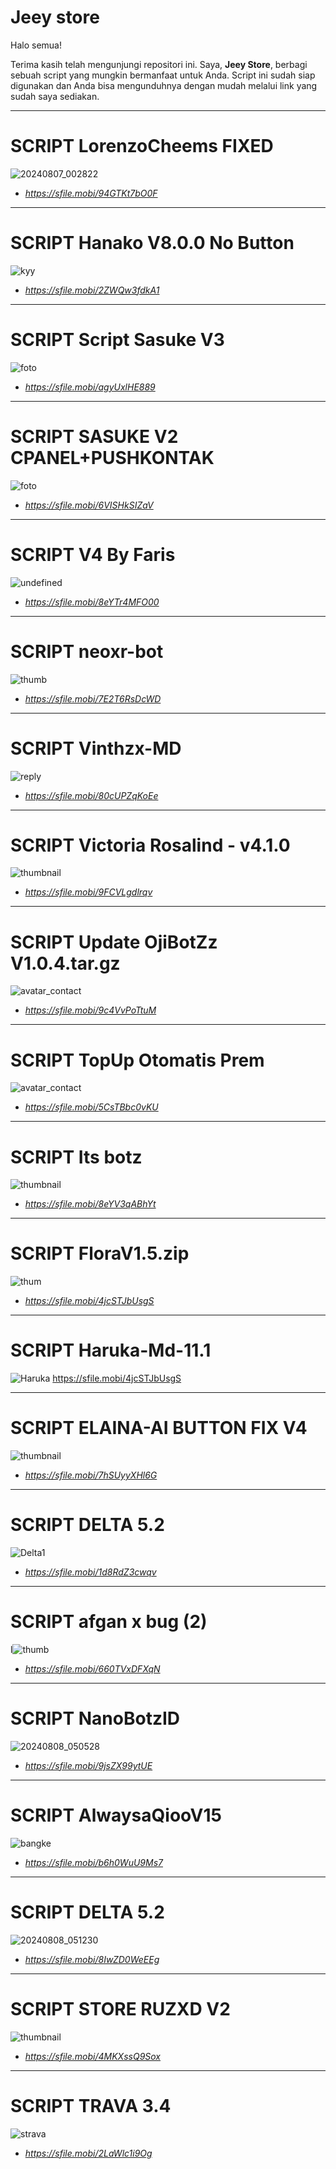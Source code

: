 # Jeey store

Halo semua!

Terima kasih telah mengunjungi repositori ini. Saya, **Jeey Store**, berbagi sebuah script yang mungkin bermanfaat untuk Anda. Script ini sudah siap digunakan dan Anda bisa mengunduhnya dengan mudah melalui link yang sudah saya sediakan.

------
# SCRIPT LorenzoCheems FIXED
![20240807_002822](https://github.com/user-attachments/assets/49549dfb-210f-4d22-ade0-431839370285)
* *https://sfile.mobi/94GTKt7bO0F*

------------
# SCRIPT Hanako V8.0.0 No Button
![kyy](https://github.com/user-attachments/assets/a315fd80-7d93-49ad-83e2-a2f9282c73d0)
* *https://sfile.mobi/2ZWQw3fdkA1*

-----
# SCRIPT Script Sasuke V3
![foto](https://github.com/user-attachments/assets/50c4083f-0ab9-4ea1-aa74-bbcb5d6b76fb)
* *https://sfile.mobi/agyUxlHE889*

-----
# SCRIPT SASUKE V2 CPANEL+PUSHKONTAK
![foto](https://github.com/user-attachments/assets/359e858b-fda9-45bc-af82-451637b628f4)
* *https://sfile.mobi/6VISHkSIZaV*

-----
# SCRIPT V4  By Faris
![undefined](https://github.com/user-attachments/assets/24343101-c807-4f0e-9cc8-6b6119ea8573)
* *https://sfile.mobi/8eYTr4MFO00*

----
# SCRIPT neoxr-bot 
![thumb](https://github.com/user-attachments/assets/1d8f1cd5-d8ec-4bda-969e-5ed3af8e5dda)
* *https://sfile.mobi/7E2T6RsDcWD*

----
# SCRIPT Vinthzx-MD
![reply](https://github.com/user-attachments/assets/c9a4e08b-7b1b-4f06-b19a-ee53e8c7ee54)
* *https://sfile.mobi/80cUPZqKoEe*

----
# SCRIPT Victoria Rosalind - v4.1.0
![thumbnail](https://github.com/user-attachments/assets/ec807af8-48da-4171-a363-1c0a8c761621)
* *https://sfile.mobi/9FCVLgdlrqv*

----
# SCRIPT Update OjiBotZz V1.0.4.tar.gz
![avatar_contact](https://github.com/user-attachments/assets/53e6128a-f8f4-41c8-9b29-8872b91385fc)
* *https://sfile.mobi/9c4VvPoTtuM*

-----
# SCRIPT TopUp Otomatis Prem
![avatar_contact](https://github.com/user-attachments/assets/13f19c67-ff4e-490b-b53b-3c9a29f2fc89)
* *https://sfile.mobi/5CsTBbc0vKU*

----
# SCRIPT Its botz
![thumbnail](https://github.com/user-attachments/assets/38ff410e-2bb9-4ce0-9cc8-8a99fb5c645a)
* *https://sfile.mobi/8eYV3qABhYt*

----
# SCRIPT FloraV1.5.zip
![thum](https://github.com/user-attachments/assets/887cccbd-d1a7-47a1-b4f1-bf9a8f0a4528)
* *https://sfile.mobi/4jcSTJbUsgS*

----
# SCRIPT Haruka-Md-11.1
![Haruka](https://github.com/user-attachments/assets/266cdd7b-a743-49fb-ad94-26b16bac2103)
https://sfile.mobi/4jcSTJbUsgS

----
# SCRIPT ELAINA-AI BUTTON FIX V4
![thumbnail](https://github.com/user-attachments/assets/f837e4ca-15a1-4576-b807-c7d5fbce4c8b)
* *https://sfile.mobi/7hSUyyXHl6G*

----
# SCRIPT DELTA 5.2 
![Delta1](https://github.com/user-attachments/assets/898885f9-d3da-41aa-974c-a325661a6854)
* *https://sfile.mobi/1d8RdZ3cwqv*

----
# SCRIPT afgan x bug (2)
l![thumb](https://github.com/user-attachments/assets/8a5c1dbb-2820-4aca-a932-2183a3b0bfc7)
* *https://sfile.mobi/660TVxDFXqN*

----
# SCRIPT NanoBotzID
![20240808_050528](https://github.com/user-attachments/assets/6619627a-306b-4d01-a13f-9f1e7e8f7bfe)
* *https://sfile.mobi/9jsZX99ytUE*  


----
# SCRIPT AlwaysaQiooV15
![bangke](https://github.com/user-attachments/assets/7ca27e5c-ea6f-4149-9315-8c340078619e)
* *https://sfile.mobi/b6h0WuU9Ms7*


-----
# SCRIPT DELTA 5.2
![20240808_051230](https://github.com/user-attachments/assets/14eeba2e-9f37-4263-b6c9-1f4c8373320d)
* *https://sfile.mobi/8IwZD0WeEEg*

-----
# SCRIPT STORE RUZXD V2
![thumbnail](https://github.com/user-attachments/assets/cf2f32e7-ae1f-4847-af14-7e23a12425f8)
* *https://sfile.mobi/4MKXssQ9Sox*

-----
# SCRIPT TRAVA 3.4
![strava](https://github.com/user-attachments/assets/aa5ea1e4-ee91-4953-9b7c-468bc5c6a19b)
* *https://sfile.mobi/2LaWlc1i9Og*
